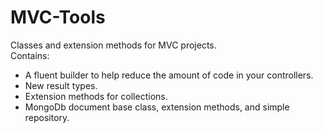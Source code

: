 # MVC-Tools
Classes and extension methods for MVC projects.  
Contains:
* A fluent builder to help reduce the amount of code in your controllers.
* New result types.
* Extension methods for collections.
* MongoDb document base class, extension methods, and simple repository.

